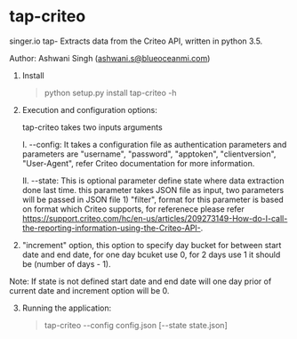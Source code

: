 # tap-criteo

singer.io tap- Extracts data from the Criteo API, written in python 3.5.

Author: Ashwani Singh (ashwani.s@blueoceanmi.com)


1. Install

    >python setup.py install 
    >tap-criteo -h

2. Execution and configuration options:

    tap-criteo takes two inputs arguments
     
     I. --config:  It takes a configuration file as authentication parameters and parameters are "username", "password", "apptoken", "clientversion", "User-Agent", refer Criteo documentation for more information.

     II. --state: This is optional parameter define state where data extraction done last time. this parameter takes JSON file as input, two parameters will be passed in JSON file 1) "filter", format for this parameter is based on format which Criteo supports, for referenece please refer https://support.criteo.com/hc/en-us/articles/209273149-How-do-I-call-the-reporting-information-using-the-Criteo-API-.
2) "increment" option, this option to specify day bucket for between start date and end date, for one day bcuket use 0, for 2 days use 1 it should be (number of days - 1).

Note: If state is not defined start date and end date will one day prior of current date and increment option will be 0.
    
3. Running the application:
    > tap-criteo --config config.json  [--state  state.json]

